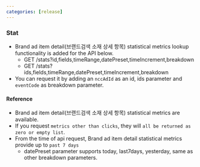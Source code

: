 ```yaml
---
categories: [release]
---
```


### Stat
* Brand ad item detail(브랜드검색 소재 상세 항목) statistical metrics lookup functionality is added for the API below.
  + GET /stats?id,fields,timeRange,datePreset,timeIncrement,breakdown
  + GET /stats?ids,fields,timeRange,datePreset,timeIncrement,breakdown
* You can request it by adding an ```nccAdId``` as an id, ids parameter and ```eventCode``` as breakdown parameter.

#### Reference
* Brand ad item detail(브랜드검색 소재 상세 항목) statistical metrics are available.
* If you request ```metrics other than clicks```, they will ```all be returned as zero or empty list```.
* From the time of api request, Brand ad item detail statistical metrics provide up to ```past 7 days```
  + datePreset parameter supports today, last7days, yesterday, same as other breakdown parameters.
